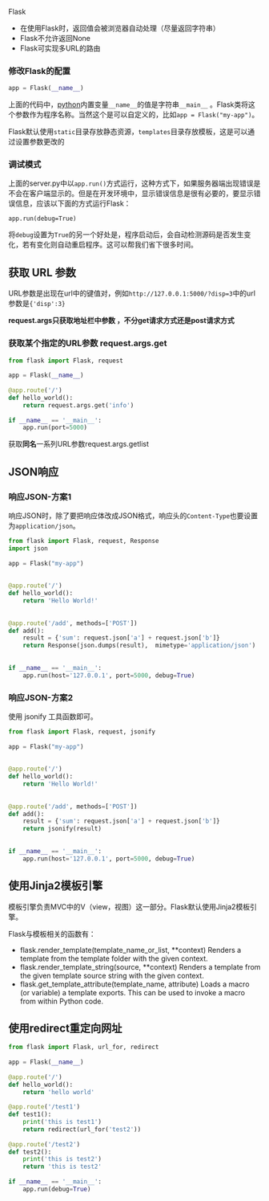 Flask

- 在使用Flask时，返回值会被浏览器自动处理（尽量返回字符串）
- Flask不允许返回None
- Flask可实现多URL的路由

### 修改Flask的配置

``` python
app = Flask(__name__)
```

上面的代码中，[python](https://so.csdn.net/so/search?from=pc_blog_highlight&q=python)内置变量`__name__`的值是字符串`__main__` 。Flask类将这个参数作为程序名称。当然这个是可以自定义的，比如`app = Flask("my-app")`。

Flask默认使用`static`目录存放静态资源，`templates`目录存放模板，这是可以通过设置参数更改的

### 调试模式

上面的server.py中以`app.run()`方式运行，这种方式下，如果服务器端出现错误是不会在客户端显示的。但是在开发环境中，显示错误信息是很有必要的，要显示错误信息，应该以下面的方式运行Flask：

``` pythoon
app.run(debug=True)
```

将`debug`设置为`True`的另一个好处是，程序启动后，会自动检测源码是否发生变化，若有变化则自动重启程序。这可以帮我们省下很多时间。

##  获取 URL 参数

URL参数是出现在url中的键值对，例如`http://127.0.0.1:5000/?disp=3`中的url参数是`{'disp':3}`

**request.args只获取地址栏中参数 ，不分get请求方式还是post请求方式**

### 获取**某个**指定的URL参数 request.args.get

``` python
from flask import Flask, request
 
app = Flask(__name__)
 
@app.route('/')
def hello_world():
    return request.args.get('info')
 
if __name__ == '__main__':
    app.run(port=5000)
```

获取**同名**一系列URL参数request.args.getlist



## JSON响应

### 响应JSON-方案1

响应JSON时，除了要把响应体改成JSON格式，响应头的`Content-Type`也要设置为`application/json`。

``` python
from flask import Flask, request, Response
import json
 
app = Flask("my-app")
 
 
@app.route('/')
def hello_world():
    return 'Hello World!'
 
 
@app.route('/add', methods=['POST'])
def add():
    result = {'sum': request.json['a'] + request.json['b']}
    return Response(json.dumps(result),  mimetype='application/json')
 
 
if __name__ == '__main__':
    app.run(host='127.0.0.1', port=5000, debug=True)
```

### 响应JSON-方案2

使用 jsonify 工具函数即可。

``` python
from flask import Flask, request, jsonify
 
app = Flask("my-app")
 
 
@app.route('/')
def hello_world():
    return 'Hello World!'
 
 
@app.route('/add', methods=['POST'])
def add():
    result = {'sum': request.json['a'] + request.json['b']}
    return jsonify(result)
 
 
if __name__ == '__main__':
    app.run(host='127.0.0.1', port=5000, debug=True)
```



## 使用Jinja2模板引擎

模板引擎负责MVC中的V（view，视图）这一部分。Flask默认使用Jinja2模板引擎。

Flask与模板相关的函数有：

- flask.render_template(template_name_or_list, **context)
  Renders a template from the template folder with the given context.
- flask.render_template_string(source, **context)
  Renders a template from the given template source string with the given context.
- flask.get_template_attribute(template_name, attribute)
  Loads a macro (or variable) a template exports. This can be used to invoke a macro from within Python code.



##  使用redirect重定向网址

``` python
from flask import Flask, url_for, redirect
 
app = Flask(__name__)
 
@app.route('/')
def hello_world():
    return 'hello world'
 
@app.route('/test1')
def test1():
    print('this is test1')
    return redirect(url_for('test2'))
 
@app.route('/test2')
def test2():
    print('this is test2')
    return 'this is test2'
 
if __name__ == '__main__':
    app.run(debug=True)
```

